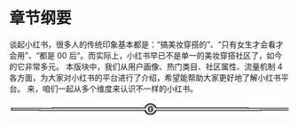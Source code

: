 # 章节纲要

谈起小红书，很多人的传统印象基本都是：“搞美妆穿搭的”、“只有女生才会看才会用”、“都是 00 后”。而实际上，小红书早已不是单一的美妆穿搭社区了，如今的它非常多元。
本版块中，我们从用户画像、热门类目、社区属性、流量机制 4 各方面，为大家对小红书的平台进行了介绍，希望能帮助大家更好地了解小红书平台。
来，咱们一起从多个维度来认识不一样的小红书。

![](img/fb91ee241585f33667363a0f754604fc.png)
